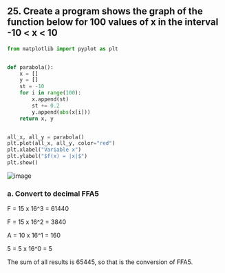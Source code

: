 ## 25. Create a program shows the graph of the function below for 100 values of x in the interval -10 < x < 10   

```.py
from matplotlib import pyplot as plt


def parabola():
    x = []
    y = []
    st = -10
    for i in range(100):
        x.append(st)
        st += 0.2
        y.append(abs(x[i]))
    return x, y


all_x, all_y = parabola()
plt.plot(all_x, all_y, color="red")
plt.xlabel("Variable x")
plt.ylabel("$f(x) = |x|$")
plt.show()
```
![image](https://user-images.githubusercontent.com/89135778/212002262-79413aee-5cd0-430a-aa58-54c884396ca8.png)


### a. Convert to decimal FFA5
F = 15 x 16^3 = 61440

F = 15 x 16^2 = 3840

A = 10 x 16^1 = 160

5 = 5 x 16^0 = 5

The sum of all results is 65445, so that is the conversion of FFA5.
